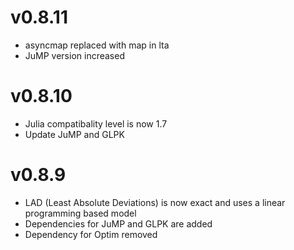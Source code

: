 # v0.8.11
- asyncmap replaced with map in lta
- JuMP version increased
  
# v0.8.10
- Julia compatibality level is now 1.7
- Update JuMP and GLPK

# v0.8.9

- LAD (Least Absolute Deviations) is now exact and uses a linear programming based model
- Dependencies for JuMP and GLPK are added 
- Dependency for Optim removed

